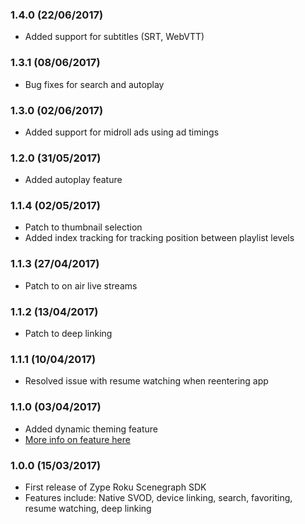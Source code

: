 ### 1.4.0 (22/06/2017)

- Added support for subtitles (SRT, WebVTT)

### 1.3.1 (08/06/2017)

- Bug fixes for search and autoplay

### 1.3.0 (02/06/2017)

- Added support for midroll ads using ad timings

### 1.2.0 (31/05/2017)

- Added autoplay feature

### 1.1.4 (02/05/2017)

- Patch to thumbnail selection
- Added index tracking for tracking position between playlist levels

### 1.1.3 (27/04/2017)

- Patch to on air live streams

### 1.1.2 (13/04/2017)

- Patch to deep linking

### 1.1.1 (10/04/2017)

- Resolved issue with resume watching when reentering app

### 1.1.0 (03/04/2017)

- Added dynamic theming feature
- [More info on feature here](docs/features/DynamicThemes.md)

### 1.0.0 (15/03/2017)

- First release of Zype Roku Scenegraph SDK
- Features include: Native SVOD, device linking, search, favoriting, resume watching, deep linking
